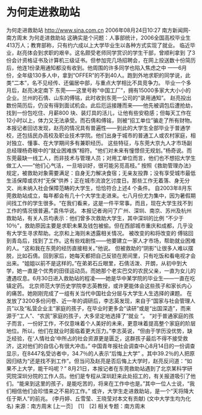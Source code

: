 # 为何走进救助站

为何走进救助站
http://www.sina.com.cn 2006年08月24日10:27 南方新闻网-南方周末
为何走进救助站
这确实是个问题：人事部统计，2006全国高校毕业生413万人；教育部称，只有约六成以上大学毕业生以各种方式实现了就业。
临近毕业，赵亮体会到求职的艰辛。这名颇受老师同学赏识的学生干部，曾顺利拿到
了3份会计资格证书及计算机三级证书。但参加完几场招聘会，在网上投送数十份简历后，他连1份录用通知都没有收到。他周围的许多同学也陷入焦虑之中 ——6月份，全年级130多人中，拿到“OFFER”的不到40人。跑到外地求职的同学说，此类“二本”，名不见经传、还偏居中部，与重点大学相比不具竞争力。
毕业一个多月后，赵亮决定南下
东莞——这里号称“中国工厂”，拥有15000多家大大小小的企业。兰州的石倩、山东的傅铭，此时收到东莞一公司的“录用通知”。
赵亮投出数份简历后，仍没有得到面试机会。此后厄运接踵而来——他先被调包后遭抢劫，找到一份包吃住、月薪800 块、装灯具的活儿，让他有些安稳感；但每天工作在12小时以上，体力又无法承受。而石倩和傅铭，则被“招工单位”骗走了所有财物。
本报记者回访发现，赵亮的情况具有普遍性——到此的大学生全部毕业于普通学校，还包括民办高校及职业技术学院。他们出身于城市的普通工人或农村家庭，相对独立、懂事、在大学期间多有兼职经历。
这些特征，与东莞大京九人才市场副总经理杨奇眼中的“就业困难族”相符。“他们对未来有憧憬但无规划。”杨奇说。而东莞最缺一线工人，而非技术与管理人员；对用工单位而言，他们也不想招大学生做工人——“他们心气活，一旦培训好，很可能另觅高枝。”
按照《救助管理办法》规定，被救助对象需要满足：自身无力解决食宿；无亲友投靠；没有享受城市最低生活保障或农村“无保”供养；正在城市流浪乞讨度日。那些工作无着落、身无分文、尚未纳入社会保障范畴的大学生，恰恰符合上述4 个条件。
自2003年8月东莞救助站成立，每年都会有几十个大学生走进来。七八月份尤为集中，因为暑假期间找工作的学生很多。“在我们看来，这是一件平常事。而且，现在大学生找不到工作的情况很普遍。”袁伟华说。
本报记者询问了广州、深圳、南京、苏州及杭州救助站，有关人员均表示：他们曾多次救助大学生，其中深圳的比例 “不少于10％”，救助原因主要是求职未果及钱包被偷。但在西部城市重庆和成都，几乎没有大学生寻求帮助。北京和上海则未透露相关情况。
被改变的和将改变的
傅铭回到青岛后，找到了工作。这有些戏剧性——他要建立一家人才市场，帮助就业困难的人。“这和我在东莞的经历直接相关。”他说。
但被救助的“阴影”让很多人难以摆脱，比如石倩。回到家后，她每天都把自己反锁在房间里，只有吃饭和看电视才会出来。“姐姐以前不是这样的。”在弟弟石丘眼里，石倩活泼、开朗，从初中到大学，她一直是个优秀的田径运动员。而她那个老实巴交的农民父亲，一直为女儿的遭遇叹息。6月30日进入救助站的程凌——她是华中某学院的毕业生——一直在吃镇定药。
北京师范大学历史学院李志英教授，或许更能体会这些孩子和家长内心的痛苦。她刚刚完成了一组有关当代中国社会分层与大学生人生选择的课题。
在发放了3200多份问卷、近一年的调研后，李志英发现，来自于“国家与社会管理人员”以及“私营企业主”家庭的孩子，在毕业时更多会“读研”或是“出国深造”，而来源于“工人”、“农民”家庭的孩子，大多坚定地选择了“就业 ”。
“对于普通家庭的孩子而言，一份好工作，不仅意味着个人美好的未来，更意味着提高整个家庭的阶层地位。所以，他们在就业时面临着更大压力。”李志英说，“但由于学历没优势，缺乏经验，在‘人情社会’中所占的社会资源更是匮乏，这群孩子最后不得不接受救济，这对他们的自信心有很大冲击。”
中国青年报社会调查中心8月14日的一份调查显示，在8447名受访者中，34.7％的人表示“后悔上大学” 。其中39.2％的人把原因归结为“还是找不到工作”。但当问及赵亮是否后悔上大学时，赵亮反问道：“如果不上大学，能干吗呢？”
8月21日，本报记者在东莞救助站遇到了北京某科学研究院深圳分院的工作人员。他们是专程从深圳赶来此处招工的，有关报道吸引了他们。“能来到这里的孩子，是能吃苦的，将来在工作中也是。”其中一位人士说，“我们相信他们会珍惜来之不易的工作。”
或许，大学生走进救助站，是一个“天将降大任于斯人”的前兆。
(李丹婷、丘雪莹、王晓莹对本文有贡献)
(文中大学生均为化名) 来源：南方周末
[上一页]　[1]　[2]
相关专题：南方周末 

